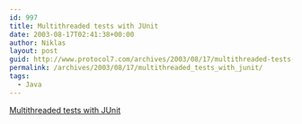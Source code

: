 ```yaml
---
id: 997
title: Multithreaded tests with JUnit
date: 2003-08-17T02:41:38+00:00
author: Niklas
layout: post
guid: http://www.protocol7.com/archives/2003/08/17/multithreaded-tests-with-junit/
permalink: /archives/2003/08/17/multithreaded_tests_with_junit/
tags:
  - Java
---
```

<div class='microid-1906e67f6d2bfdff1c516a2ebbfce1945745d9be'>
  <p>
    <a href="http://today.java.net/pub/a/today/2003/08/06/multithreadedTests.html">Multithreaded tests with JUnit</a>
  </p>
</div>